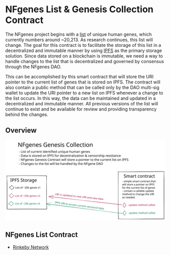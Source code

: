 # NFgenes List & Genesis Collection Contract
The NFgenes project begins with a [list](https://github.com/nfgenes/nfgenes_list/tree/main/data#nfgenes-list) of unique human genes, which currently numbers around ~20,213. As research continues, this list will change. The goal for this contract is to facilitate the storage of this list in a decentralized and immutable manner by using [IPFS](https://ipfs.io/) as the primary storage solution. Since data stored on a blockchain is immutable, we need a way to handle changes to the list that is decentralized and governed by consensus through the NFgenes DAO.

This can be accomplished by this smart contract that will store the URI pointer to the current list of genes that is stored on IPFS. The contract will also contain a public method that can be called only by the DAO multi-sig wallet to update the URI pointer to a new list on IPFS whenever a change to the list occurs. In this way, the data can be maintained and updated in a decentralized and immutable manner. All previous versions of the list will continue to exist and be available for review and providing transparency behind the changes.

## Overview
![NFgenes List Overview](https://github.com/nfgenes/nfgenes_list/blob/main/NFgenes_Genesis_List_Overview.svg)

## NFgenes List Contract
- [Rinkeby Network](https://rinkeby.etherscan.io/address/0xfb5b218698ca952fcca7e6d27955de0df639138a)